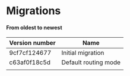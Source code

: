# Migrations

#### From oldest to newest

| Version number | Name                 |
|----------------|----------------------|
| 9cf7cf124677   | Initial migration    |
| c63af0f18c5d   | Default routing mode |
|                |                      |
